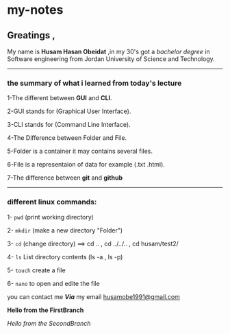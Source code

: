 # my-notes

## Greatings  ,
My name is **Husam Hasan Obeidat** ,in my 30's got a *bachelor degree* in Software engineering from Jordan University of Science and Technology.

---

### the summary of what i learned from today's lecture
1-The different between **GUI** and **CLI**. 

2-GUI stands for (Graphical User Interface).

3-CLI stands for (Command Line Interface).

4-The Difference between Folder and File.

5-Folder is a container it may contains several files.

6-File is a representaion of data for example (.txt .html).

7-The difference between **git** and **github**

***


### different linux commands:
1- <code>pwd</code> (print working directory)

2- <code>mkdir</code> (make a new directory "Folder")

3- <code>cd</code> (change directory) ==> cd ..  , cd ../../..  , cd husam/test2/

4- <code>ls</code> List directory contents (ls -a , ls -p)

5- <code>touch</code> create a file

6- <code>nano</code> to open and edite the file



you can contact me ***Via*** my email <husamobe1991@gmail.com>


**Hello from the FirstBranch**


*Hello from the SecondBranch*
